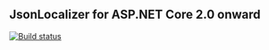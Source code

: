 ## JsonLocalizer for ASP.NET Core 2.0 onward

[![Build status](https://ci.appveyor.com/api/projects/status/jgbp47cautxbkoaq?svg=true)](https://ci.appveyor.com/project/aodpi/anvyl-jsonlocalizer)
